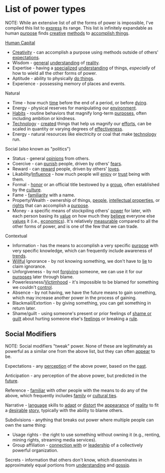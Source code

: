 
# List of power types

NOTE: While an extensive list of *all* the forms of power is impossible, I've compiled this list to [express](people-conversation.md) its range. This list is infinitely expandable as human [purpose](purpose.md) finds [creative](mind-creativity.md) [methods](creations.md) to [accomplish things](mind-creativity-results.md).

[Human Capital](economics.md)

- [Creativity](mind-creativity.md) - can accomplish a purpose using methods outside of others' [expectations](imagination.md).
- Wisdom - [general](philosophy.md) [understanding](understanding.md) of [reality](reality.md).
- Expertise - having a [specialized](jobs-specialization.md) [understanding](understanding.md) of things, *especially* of how to wield all the other forms of power.
- Aptitude - ability to physically [do things](mind-creativity-results.md).
- Experience - possessing memory of places and events.

Natural

- Time - how much [time](maturity.md) before the end of a period, or before [dying](hardship-death.md).
- Energy - physical reserves for manipulating our [environment](reality.md).
- [Habits](habits.md) - routine behaviors that magnify long-term [purposes](purpose.md), often including ambition or kindness.
- [Technology](technology.md) - [created](creations.md) things that help us magnify our [efforts](mind-creativity-results.md), can be scaled in quantity or varying degrees of [effectiveness](purpose.md).
- Energy - natural resources like electricity or coal that make [technology](technology.md) run.

Social (also known as "politics")

- Status - general [opinions](image.md) from others.
- Coercive - can [punish](rules.md) people, driven by others' [fears](mind-feelings-fear.md).
- Reward - can [reward](mind-creativity-results.md) people, driven by others' [loves](people-love.md).
- Likability/[Influence](power-influence.md) - how much people will [enjoy](purpose.md) or [trust](trust.md) being with them.
- Formal - [honor](image.md) or an official title bestowed by a [group](groupsmember.md), often established by the [culture](culture.md).
- Fame - [familiarity](image.md) with a name.
- Property/Wealth - ownership of things, [people](slavery.md), [intellectual properties](legal-ip.md), or [rights](boundaries.md) that can accomplish a [purpose](purpose.md).
- Money - a specific means of stockpiling others' [power](power.md) for later, with each person basing its [value](values-quality.md) on how much they [believe](understanding-certainty.md) everyone else [values](values-quality.md) it (i.e., [economics](economics.md)). It's relatively [measurable](math.md) compared to all the other forms of power, and is one of the few that we can trade.

Contextual

- Information - has the means to accomplish a very specific [purpose](purpose.md) with very specific knowledge, which can frequently include awareness of [trends](trends.md).
- [Willful](purpose.md) Ignorance - by not knowing something, we don't have to [lie](people-lying.md) to claim ignorance.
- Unforgiveness - by not [forgiving](happiness-stress.md/) someone, we can use it for our [purposes](purpose.md) later through blame.
- Powerlessness/[Victimhood](hardship-ptsd.md) - it's impossible to be blamed for something we couldn't [control](mind-creativity-results.md).
- Absence - by not having, we have the future means to gain something, which may increase another power in the process of gaining.
- Blackmail/Extortion - by giving something, you can get something in return later.
- Shame/guilt - using someone's present or prior feelings of [shame or guilt](mind-feelings-shame.md) about hurting someone else's [feelings](mind-feelings.md) or breaking a [rule](rules.md).

## Social Modifiers

NOTE: Social modifiers "tweak" power. None of these are legitimately as powerful as a similar one from the above list, but they can often [appear](image.md) to be.

Expectations - any [perception](image.md) of the above power, based on the [past](stories-storytellers.md).

Anticipation - any perception of the above power, but predicted in the [future](imagination.md).

Reference - [familiar](people-4_friends.md) with other people with the means to do any of the above, which frequently includes [family](people-family.md) or [cultural ties](culture.md).

Narrative - [language](language.md) skills to [adapt](mind-creativity.md) or [distort](image-distortion.md) the [appearance](image.md) of [reality](reality.md) to fit a [desirable](purpose.md) [story](stories.md), typically with the ability to blame others.

Subdivisions - anything that breaks out power where multiple people can own the same thing:

- Usage rights - the right to use something without owning it (e.g., renting, mining rights, streaming media services).
- Group affiliation - [connection with](groupsmember.md) or [leadership](groupssmall.md) of a collectively powerful organization.

Secrets - information that others don't know, which disseminates in approximately equal portions from [understanding](understanding.md) and [gossip](people-conversation.md).
